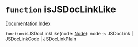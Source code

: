 # `function` isJSDocLinkLike

[Documentation Index](../README.md)

`function` isJSDocLinkLike(node: [Node](../interface.Node/README.md)): node `is` JSDocLink | JSDocLinkCode | JSDocLinkPlain